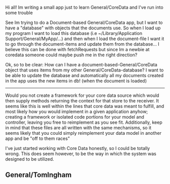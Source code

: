 

Hi all!
Im writing a small app just to learn General/CoreData and I've run into some trouble

See Im trying to do a Document-based General/CoreData app, but I want to have a "database" with objects that the documents use.
So when I load up my program I want to load this database (i.e ~/Library/Application Support/General/MyApp/...) and then when I load the document-file
I want it to go through the document-items and update them from the database...
I believe this can be done with fetchRequests but since Im a newbie at coredata someone could maybe push me in the right direction?

Ok, so to be clear:
How can I have a document-based-General/CoreData object that uses items from my other General/CoreData-database?
I want to be able to update the database and automatically all my documents created in the app uses the new items in db! (when the document is loaded)


----
Would you not create a framework for your core data source which would then supply methods returning the context for that store to the receiver. It seems like this is well within the lines that core data was meant to fulfill, and most likely how you would implement in a given application anyhow; creating a framework or isolated code portions for your model and controller, leaving you free to reimplement as you see fit. Additionally, keep in mind that these files are all written with the same mechanisms, so it seems likely that you could simply reimplement your data model in another app and be "off to them races"

I've just started working with Core Data honestly, so I could be totally wrong. This does seem however, to be the way in which the system was designed to be utilized.

General/TomIngham
----